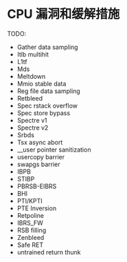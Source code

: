 # CPU 漏洞和缓解措施

TODO:

- Gather data sampling
- Itlb multihit
- L1tf
- Mds
- Meltdown
- Mmio stable data
- Reg file data sampling
- Retbleed
- Spec rstack overflow
- Spec store bypass
- Spectre v1
- Spectre v2
- Srbds
- Tsx async abort
- __user pointer sanitization
- usercopy barrier
- swapgs barrier
- IBPB
- STIBP
- PBRSB-EIBRS
- BHI
- PTI/KPTI
- PTE Inversion
- Retpoline
- IBRS_FW
- RSB filling
- Zenbleed
- Safe RET
- untrained return thunk
